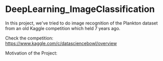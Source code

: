 # DeepLearning_ImageClassification

In this project, we've tried to do image recognition of the Plankton dataset from an old Kaggle competition which held 7 years ago. 

Check the competition: https://www.kaggle.com/c/datasciencebowl/overview

Motivation of the Project:


